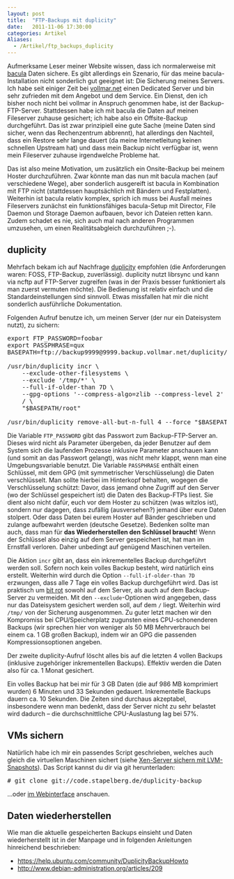 ```yaml
---
layout: post
title:  "FTP-Backups mit duplicity"
date:   2011-11-06 17:30:00
categories: Artikel
Aliases:
  - /Artikel/ftp_backups_duplicity
---
```



<p>
Aufmerksame Leser meiner Website wissen, dass ich normalerweise mit <a
href="http://www.bacula.org/">bacula</a> Daten sichere. Es gibt allerdings ein
Szenario, für das meine bacula-Installation nicht sonderlich gut geeignet ist:
Die Sicherung meines Servers. Ich habe seit einiger Zeit bei <a
href="http://www.vollmar.net/">vollmar.net</a> einen Dedicated Server und bin
sehr zufrieden mit dem Angebot und dem Service. Ein Dienst, den ich bisher noch
nicht bei vollmar in Anspruch genommen habe, ist der Backup-FTP-Server.
Stattdessen habe ich mit bacula die Daten auf meinen Fileserver zuhause
gesichert; ich habe also ein Offsite-Backup durchgeführt. Das ist zwar
prinzipiell eine gute Sache (meine Daten sind sicher, wenn das Rechenzentrum
abbrennt), hat allerdings den Nachteil, dass ein Restore sehr lange dauert (da
meine Internetleitung keinen schnellen Upstream hat) und dass mein Backup nicht
verfügbar ist, wenn mein Fileserver zuhause irgendwelche Probleme hat.
</p>

<p>
Das ist also meine Motivation, um zusätzlich ein Onsite-Backup bei meinem
Hoster durchzuführen. Zwar könnte man das nun mit bacula machen (auf
verschiedene Wege), aber sonderlich ausgereift ist bacula in Kombination mit
FTP nicht (stattdessen hauptsächlich mit Bändern und Festplatten). Weiterhin
ist bacula relativ komplex, sprich ich muss bei Ausfall meines Fileservers
zunächst ein funktionsfähiges bacula-Setup mit Director, File Daemon und
Storage Daemon aufbauen, bevor ich Dateien retten kann. Zudem schadet es nie,
sich auch mal nach anderen Programmen umzusehen, um einen Realitätsabgleich
durchzuführen ;-).
</p>

<h2>duplicity</h2>

<p>
Mehrfach bekam ich auf Nachfrage <a
href="http://duplicity.nongnu.org/">duplicity</a> empfohlen (die Anforderungen
waren: FOSS, FTP-Backup, zuverlässig). duplicity nutzt librsync und kann via
ncftp auf FTP-Server zugreifen (was in der Praxis besser funktioniert als man
zuerst vermuten möchte). Die Bedienung ist relativ einfach und
die Standardeinstellungen sind sinnvoll. Etwas missfallen hat mir die nicht
sonderlich ausführliche Dokumentation.
</p>

<p>
Folgenden Aufruf benutze ich, um meinen Server (der nur ein Dateisystem nutzt),
zu sichern:
</p>

<pre>
export FTP_PASSWORD=foobar
export PASSPHRASE=qux
BASEPATH=ftp://backup9999@9999.backup.vollmar.net/duplicity/

/usr/bin/duplicity incr \
	--exclude-other-filesystems \
	--exclude '/tmp/*' \
	--full-if-older-than 7D \
	--gpg-options '--compress-algo=zlib --compress-level 2' \
	/ \
	"$BASEPATH/root"

/usr/bin/duplicity remove-all-but-n-full 4 --force "$BASEPATH/root"
</pre>

<p>
Die Variable <code>FTP_PASSWORD</code> gibt das Passwort zum Backup-FTP-Server
an. Dieses wird nicht als Parameter übergeben, da jeder Benutzer auf dem System
sich die laufenden Prozesse inklusive Parameter anschauen kann (und somit an
das Passwort gelangt), was nicht mehr klappt, wenn man eine Umgebungsvariable
benutzt. Die Variable <code>PASSPHRASE</code> enthält einen Schlüssel, mit dem
GPG (mit symmetrischer Verschlüsselung) die Daten verschlüsselt. Man sollte
hierbei im Hinterkopf behalten, wogegen die Verschlüsselung schützt: Davor,
dass jemand ohne Zugriff auf den Server (wo der Schlüssel gespeichert ist) die
Daten des Backup-FTPs liest. Sie dient also nicht dafür, euch vor dem Hoster zu
schützen (was witzlos ist), sondern nur dagegen, dass zufällig (ausversehen?)
jemand über eure Daten stolpert. Oder dass Daten bei eurem Hoster auf Bänder
geschrieben und zulange aufbewahrt werden (deutsche Gesetze). Bedenken sollte
man auch, dass man für <strong>das Wiederherstellen den Schlüssel
braucht</strong>! Wenn der Schlüssel also einzig auf dem Server gespeichert
ist, hat man im Ernstfall verloren. Daher unbedingt auf genügend Maschinen
verteilen.
</p>

<p>
Die Aktion <code>incr</code> gibt an, dass ein inkrementelles Backup
durchgeführt werden soll. Sofern noch kein volles Backup besteht, wird
natürlich eins erstellt. Weiterhin wird durch die Option
<code>--full-if-older-than 7D</code> erzwungen, dass alle 7 Tage ein volles
Backup durchgeführt wird. Das ist praktisch um <a
href="http://en.wikipedia.org/wiki/Bit_rot">bit rot</a> sowohl auf dem Server,
als auch auf dem Backup-Server zu vermeiden. Mit den
<code>--exclude</code>-Optionen wird angegeben, dass nur das Dateisystem
gesichert werden soll, auf dem <code>/</code> liegt. Weiterhin wird
<code>/tmp/</code> von der Sicherung ausgenommen. Zu guter letzt machen wir den
Kompromiss bei CPU/Speicherplatz zugunsten eines CPU-schonenderen Backups (wir
sprechen hier von weniger als 50 MB Mehrverbrauch bei einem ca. 1 GB großen
Backup), indem wir an GPG die passenden Kompressionsoptionen angeben.
</p>

<p>
Der zweite duplicity-Aufruf löscht alles bis auf die letzten 4 vollen Backups
(inklusive zugehöriger inkrementellen Backups). Effektiv werden die Daten also
für ca. 1 Monat gesichert.
</p>

<p>
Ein volles Backup hat bei mir für 3 GB Daten (die auf 986 MB komprimiert
wurden) 6 Minuten und 33 Sekunden gedauert. Inkrementelle Backups dauern ca. 10
Sekunden. Die Zeiten sind durchaus akzeptabel, insbesondere wenn man bedenkt,
dass der Server nicht zu sehr belastet wird dadurch – die durchschnittliche
CPU-Auslastung lag bei 57%.
</p>

<h2>VMs sichern</h2>

<p>
Natürlich habe ich mir ein passendes Script geschrieben, welches auch gleich
die virtuellen Maschinen sichert (siehe <a
href="/Artikel/xen_lvm_snapshot">Xen-Server sichern mit LVM-Snapshots</a>). Das
Script kannst du dir via git herunterladen:
</p>
<pre>
# git clone git://code.stapelberg.de/duplicity-backup
</pre>
<p>
…oder <a href="http://code.stapelberg.de/git/duplicity-backup">im
Webinterface</a> anschauen.
</p>

<h2>Daten wiederherstellen</h2>

<p>
Wie man die aktuelle gespeicherten Backups einsieht und Daten wiederherstellt
ist in der Manpage und in folgenden Anleitungen hinreichend beschrieben:
</p>

<ul>
<li><a href="https://help.ubuntu.com/community/DuplicityBackupHowto">https://help.ubuntu.com/community/DuplicityBackupHowto</a></li>
<li><a href="http://www.debian-administration.org/articles/209">http://www.debian-administration.org/articles/209</a></li>
</ul>
